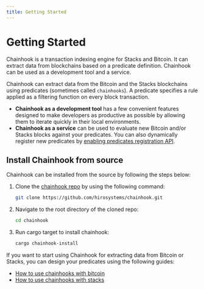 ```yaml
---
title: Getting Started
---
```


# Getting Started

Chainhook is a transaction indexing engine for Stacks and Bitcoin. It can extract data from blockchains based on a predicate definition. Chainhook can be used as a development tool and a service.

Chainhook can extract data from the Bitcoin and the Stacks blockchains using predicates (sometimes called `chainhooks`). A predicate specifies a rule applied as a filtering function on every block transaction.

- **Chainhook as a development tool** has a few convenient features designed to make developers as productive as possible by allowing them to iterate quickly in their local environments.
- **Chainhook as a service** can be used to evaluate new Bitcoin and/or Stacks blocks against your predicates. You can also dynamically register new predicates by [enabling predicates registration API](./index.md#then-that-predicate-design).

## Install Chainhook from source

Chainhook can be installed from the source by following the steps below:

1. Clone the [chainhook repo](https://github.com/hirosystems/chainhook/) by using the following command:

   ```bash
   git clone https://github.com/hirosystems/chainhook.git
   ```

2. Navigate to the root directory of the cloned repo:

   ```bash
   cd chainhook
   ```

3. Run cargo target to install chainhook:

   ```bash
   cargo chainhook-install
   ```

If you want to start using Chainhook for extracting data from Bitcoin or Stacks, you can design your predicates using the following guides:

- [How to use chainhooks with bitcoin](./guides/chainhooks-with-bitcoin.md)
- [How to use chainhooks with stacks](./guides/chainhooks-with-stacks.md)
